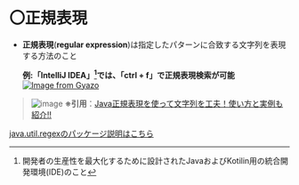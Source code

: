 # 〇正規表現
- **正規表現**(**regular expression**)は指定したパターンに合致する文字列を表現する方法のこと

  **例:「IntelliJ IDEA」[^1]では、「ctrl + f」で正規表現検索が可能**
  [![Image from Gyazo](https://i.gyazo.com/a6f9de4354f4ea55d6e5a40844a7320b.png)](https://gyazo.com/a6f9de4354f4ea55d6e5a40844a7320b)
[^1]:開発者の生産性を最大化するために設計されたJavaおよびKotilin用の統合開発環境(IDE)のこと

> ![image](https://github.com/user-attachments/assets/ed302002-d494-4616-b694-5fdabe71d555)
**※引用**：[Java正規表現を使って文字列を工夫！使い方と実例も紹介!!](https://workteria.forward-soft.co.jp/blog/detail/10108)

[java.util.regexのパッケージ説明はこちら](https://docs.oracle.com/javase/jp/8/docs/api/java/util/regex/package-summary.html)
